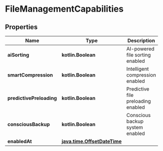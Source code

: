 
# FileManagementCapabilities

## Properties
| Name | Type | Description | Notes |
| ------------ | ------------- | ------------- | ------------- |
| **aiSorting** | **kotlin.Boolean** | AI-powered file sorting enabled |  [optional] |
| **smartCompression** | **kotlin.Boolean** | Intelligent compression enabled |  [optional] |
| **predictivePreloading** | **kotlin.Boolean** | Predictive file preloading enabled |  [optional] |
| **consciousBackup** | **kotlin.Boolean** | Conscious backup system enabled |  [optional] |
| **enabledAt** | [**java.time.OffsetDateTime**](java.time.OffsetDateTime.md) |  |  [optional] |



